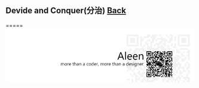 ## Devide and Conquer(分治)	[Back](./../Algorithmn%20Menu.md)



=====
<a href="http://aleen42.github.io/" target="_blank" ><img src="./../../../pic/tail.gif"></a>
